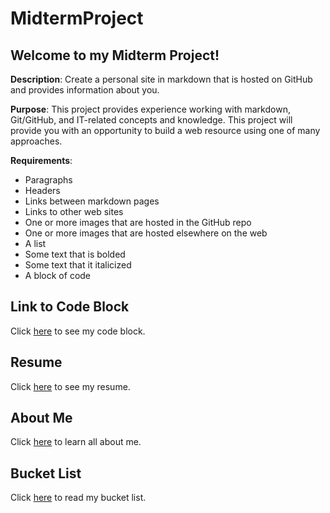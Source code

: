 # MidtermProject

## Welcome to my Midterm Project!

**Description**: Create a personal site in markdown that is hosted on GitHub and provides information about you.

**Purpose**: This project provides experience working with markdown, Git/GitHub, and IT-related concepts and knowledge. This project will provide you with an opportunity to build a web resource using one of many approaches.

**Requirements**:
* Paragraphs
* Headers
* Links between markdown pages
* Links to other web sites
* One or more images that are hosted in the GitHub repo
* One or more images that are hosted elsewhere on the web
* A list
* Some text that is bolded
* Some text that it italicized
* A block of code

## Link to Code Block
Click [here](codeblock.md) to see my code block.

## Resume
Click [here](resume.md) to see my resume.

## About Me
Click [here](aboutme.md) to learn all about me.

## Bucket List
Click [here](bucketlist.md) to read my bucket list.

